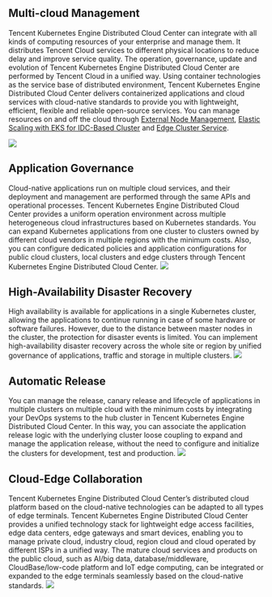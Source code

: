 ## Multi-cloud Management
Tencent Kubernetes Engine Distributed Cloud Center can integrate with all kinds of computing resources of your enterprise and manage them. It distributes Tencent Cloud services to different physical locations to reduce delay and improve service quality. The operation, governance, update and evolution of Tencent Kubernetes Engine Distributed Cloud Center are performed by Tencent Cloud in a unified way. Using container technologies as the service base of distributed environment, Tencent Kubernetes Engine Distributed Cloud Center delivers containerized applications and cloud services with cloud-native standards to provide you with lightweight, efficient, flexible and reliable open-source services.
You can manage resources on and off the cloud through [External Node Management](https://intl.cloud.tencent.com/zh/document/product/457/45354), [Elastic Scaling with EKS for IDC-Based Cluster](https://intl.cloud.tencent.com/document/product/457/42975) and [Edge Cluster Service](https://intl.cloud.tencent.com/document/product/457/35390).

![](https://qcloudimg.tencent-cloud.cn/raw/65fd24d9dc6f8d01b4726c998134f04d.png)

## Application Governance
Cloud-native applications run on multiple cloud services, and their deployment and management are performed through the same APIs and operational processes. Tencent Kubernetes Engine Distributed Cloud Center provides a uniform operation environment across multiple heterogeneous cloud infrastructures based on Kubernetes standards. You can expand Kubernetes applications from one cluster to clusters owned by different cloud vendors in multiple regions with the minimum costs.
Also, you can configure dedicated policies and application configurations for public cloud clusters, local clusters and edge clusters through Tencent Kubernetes Engine Distributed Cloud Center.
![](https://qcloudimg.tencent-cloud.cn/raw/f2264cc28ac9b04a6cbe451d0acff8c1.png)

## High-Availability Disaster Recovery
High availability is available for applications in a single Kubernetes cluster, allowing the applications to continue running in case of some hardware or software failures. However, due to the distance between master nodes in the cluster, the protection for disaster events is limited. You can implement high-availability disaster recovery across the whole site or region by unified governance of applications, traffic and storage in multiple clusters.
![](https://qcloudimg.tencent-cloud.cn/raw/ecd13cd14d9df7b750bc5995bab5b718.png)

## Automatic Release

You can manage the release, canary release and lifecycle of applications in multiple clusters on multiple cloud with the minimum costs by integrating your DevOps systems to the hub cluster in Tencent Kubernetes Engine Distributed Cloud Center. In this way, you can associate the application release logic with the underlying cluster loose coupling to expand and manage the application release, without the need to configure and initialize the clusters for development, test and production.
![](https://qcloudimg.tencent-cloud.cn/raw/ecd13cd14d9df7b750bc5995bab5b718.png)

## Cloud-Edge Collaboration
Tencent Kubernetes Engine Distributed Cloud Center’s distributed cloud platform based on the cloud-native technologies can be adapted to all types of edge terminals. Tencent Kubernetes Engine Distributed Cloud Center provides a unified technology stack for lightweight edge access facilities, edge data centers, edge gateways and smart devices, enabling you to manage private cloud, industry cloud, region cloud and cloud operated by different ISPs in a unified way.
The mature cloud services and products on the public cloud, such as AI/big data, database/middleware, CloudBase/low-code platform and IoT edge computing, can be integrated or expanded to the edge terminals seamlessly based on the cloud-native standards.
![](https://qcloudimg.tencent-cloud.cn/raw/8c3535e50bbecd7c55fa823bae792e90.png)
